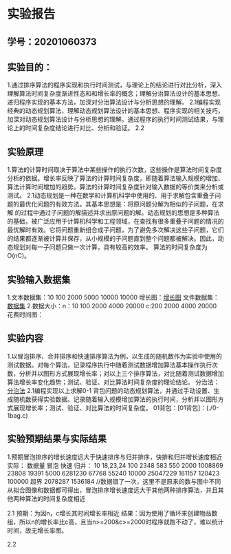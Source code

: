 # 实验报告

## 学号：20201060373


## 实验目的：

1.通过排序算法的程序实现和执行时间测试，与理论上的结论进行对比分析，深入理解算法时间复杂度渐进性态和和增长率的概念；理解分治算法设计的基本思想、递归程序实现的基本方法，加深对分治算法设计与分析思想的理解。
2.1编程实现经典的动态规划算法，理解动态规划算法设计的基本思想、程序实现的相关技巧，加深对动态规划算法设计与分析思想的理解。通过程序的执行时间测试结果，与理论上的时间复杂度结论进行对比、分析和验证。
2.2

## 实验原理

1.算法的计算时间取决于算法中某些操作的执行次数，这些操作是算法时间复杂度分析的依据。增长率反映了算法的计算时间复杂度，即随着算法输入规模的增加、算法计算时间增加的趋势。算法的计算时间复杂度针对输入数据的等价类来分析或测试。
2.1动态规划是一种在数学和计算机科学中使用的、用于求解包含重叠子问题的最优化问题的有效方法。其基本思想是：将原问题分解为相似的子问题，在求解
的过程中通过子问题的解描述并求出原问题的解。动态规划的思想是多种算法的基础，被广泛应用于计算机科学和工程领域，在查找有很多重叠子问题的情况的最优解时有效。它将问题重新组合成子问题，为了避免多次解决这些子问题，它们的结果都逐渐被计算并保存，从小规模的子问题直到整个问题都被解决。因此，动态规划对每一子问题只做一次计算，具有较高的效率。
算法的时间复杂度为O(nC)。


## 实验输入数据集

1.文本数据集：10 100 2000 5000 10000 10000
增长图：[增长图](./data/res.png)
文件数据集：[数据集](./data/list.txt)
2.数据大小：n：10 100 2000 4000 20000
           c:200 2000 4000 20000
花费时间图：

## 实验内容

1.以冒泡排序、合并排序和快速排序算法为例，以生成的随机数作为实验中使用的测试数据。对每个算法，记录程序执行中随着测试数据增加算法基本操作执行次数，分析并以图形方式展现增长率；对以上三个排序算法，对比随着测试数据增加算法增长率变化趋势；测试、验证、对比算法时间复杂度的理论结论。
分治法：[分治法](./dac.c)
2.1编程实现以上求解0-1 背包问题的动态规划算法，并通过手动设置、生成随机数获得实验数据。记录随着输入规模增加算法的执行时间，分析并以图形方式展现增长率；测试、验证、对比算法的时间复杂度。
01背包：[01背包]：(./0-1bag.c)

## 实验预期结果与实际结果

1.预期冒泡排序的增长速度远大于快速排序与归并排序，快排和归并增长速度相近
实际：
数据量 冒泡 快速 归并：
10 18,23,24
100 2348 583 550
2000 1008869 23808 19391
5000 6281230 67768 55240
10000 25047229 161157 120423
100000 超界 2078287 1536184 //数据错了一次，这里不是原来的数与图中不同
从拟合图像和数据都可得出，冒泡排序增长速度远大于其他两种排序算法，并且其他两种算法的时间复杂度相近

2.1
预期：为因n，c增长其时间增长率相近
结果：因为使用了循环来创建物品数组，所以n的增长率比c高，且当n>=200&c>=2000时程序就跑不动了，难以统计时间，故无增长率图。

2.2
